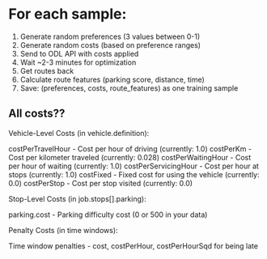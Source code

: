 # For each sample:
1. Generate random preferences (3 values between 0-1)
2. Generate random costs (based on preference ranges)
3. Send to ODL API with costs applied
4. Wait ~2-3 minutes for optimization
5. Get routes back
6. Calculate route features (parking score, distance, time)
7. Save: (preferences, costs, route_features) as one training sample


## All costs??
Vehicle-Level Costs (in vehicle.definition):

costPerTravelHour - Cost per hour of driving (currently: 1.0)
costPerKm - Cost per kilometer traveled (currently: 0.028)
costPerWaitingHour - Cost per hour of waiting (currently: 1.0)
costPerServicingHour - Cost per hour at stops (currently: 1.0)
costFixed - Fixed cost for using the vehicle (currently: 0.0)
costPerStop - Cost per stop visited (currently: 0.0)

Stop-Level Costs (in job.stops[].parking):

parking.cost - Parking difficulty cost (0 or 500 in your data)

Penalty Costs (in time windows):

Time window penalties - cost, costPerHour, costPerHourSqd for being late